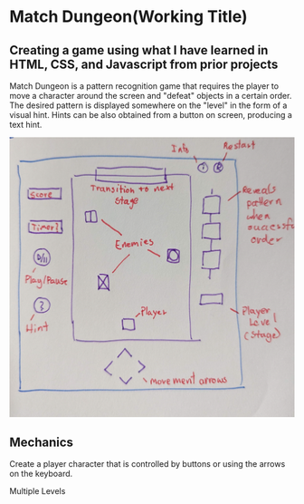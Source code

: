 # Match Dungeon(Working Title)

## Creating a game using what I have learned in HTML, CSS, and Javascript from prior projects

Match Dungeon is a pattern recognition game that requires the player to move a character around the screen and "defeat" objects in a certain order.
The desired pattern is displayed somewhere on the "level" in the form of a visual hint.
Hints can be also obtained from a button on screen, producing a text hint.

![](https://github.com/Gyro-trix/MatchDungeon/blob/main/matchDungeonDiagramDraft.jpg)

## Mechanics

Create a player character that is controlled by buttons or using the arrows on the keyboard.

Multiple Levels